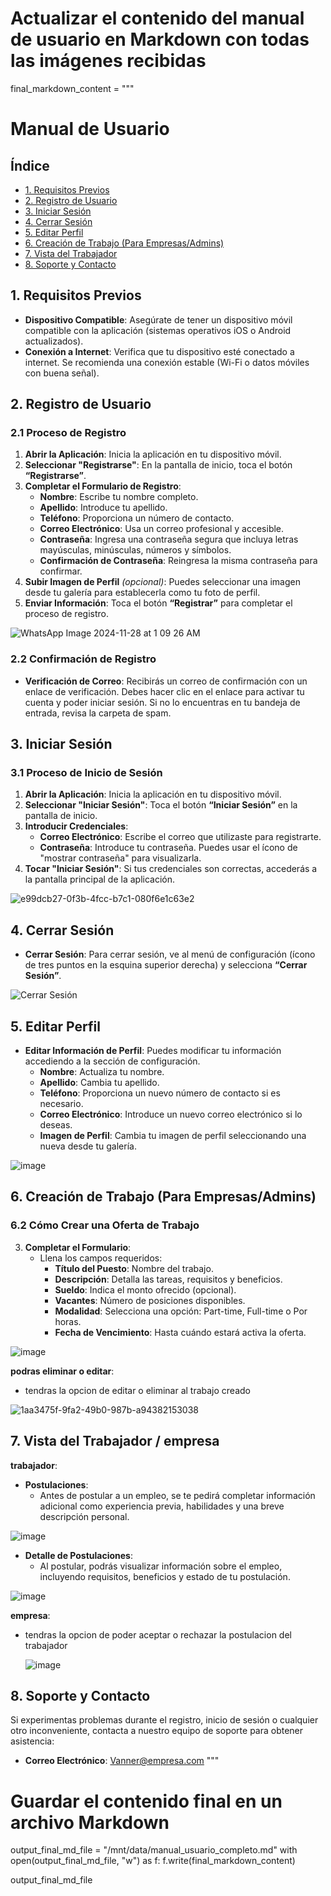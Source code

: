 # Actualizar el contenido del manual de usuario en Markdown con todas las imágenes recibidas
final_markdown_content = """
# Manual de Usuario

## Índice
- [1. Requisitos Previos](#1-requisitos-previos)
- [2. Registro de Usuario](#2-registro-de-usuario)
- [3. Iniciar Sesión](#3-iniciar-sesion)
- [4. Cerrar Sesión](#4-cerrar-sesion)
- [5. Editar Perfil](#5-editar-perfil)
- [6. Creación de Trabajo (Para Empresas/Admins)](#6-creacion-de-trabajo-para-empresasadmins)
- [7. Vista del Trabajador](#7-vista-del-trabajador)
- [8. Soporte y Contacto](#8-soporte-y-contacto)

## 1. Requisitos Previos
- **Dispositivo Compatible**: Asegúrate de tener un dispositivo móvil compatible con la aplicación (sistemas operativos iOS o Android actualizados).
- **Conexión a Internet**: Verifica que tu dispositivo esté conectado a internet. Se recomienda una conexión estable (Wi-Fi o datos móviles con buena señal).

## 2. Registro de Usuario
### 2.1 Proceso de Registro
1. **Abrir la Aplicación**: Inicia la aplicación en tu dispositivo móvil.
2. **Seleccionar "Registrarse"**: En la pantalla de inicio, toca el botón **“Registrarse”**.
3. **Completar el Formulario de Registro**:
   - **Nombre**: Escribe tu nombre completo.
   - **Apellido**: Introduce tu apellido.
   - **Teléfono**: Proporciona un número de contacto.
   - **Correo Electrónico**: Usa un correo profesional y accesible.
   - **Contraseña**: Ingresa una contraseña segura que incluya letras mayúsculas, minúsculas, números y símbolos.
   - **Confirmación de Contraseña**: Reingresa la misma contraseña para confirmar.
4. **Subir Imagen de Perfil** *(opcional)*: Puedes seleccionar una imagen desde tu galería para establecerla como tu foto de perfil.
5. **Enviar Información**: Toca el botón **“Registrar”** para completar el proceso de registro.

![WhatsApp Image 2024-11-28 at 1 09 26 AM](https://github.com/user-attachments/assets/b29bbb15-e025-4db1-890d-5849c352297a)


### 2.2 Confirmación de Registro
- **Verificación de Correo**: Recibirás un correo de confirmación con un enlace de verificación. Debes hacer clic en el enlace para activar tu cuenta y poder iniciar sesión. Si no lo encuentras en tu bandeja de entrada, revisa la carpeta de spam.

## 3. Iniciar Sesión
### 3.1 Proceso de Inicio de Sesión
1. **Abrir la Aplicación**: Inicia la aplicación en tu dispositivo móvil.
2. **Seleccionar "Iniciar Sesión"**: Toca el botón **“Iniciar Sesión”** en la pantalla de inicio.
3. **Introducir Credenciales**:
   - **Correo Electrónico**: Escribe el correo que utilizaste para registrarte.
   - **Contraseña**: Introduce tu contraseña. Puedes usar el ícono de "mostrar contraseña" para visualizarla.
4. **Tocar "Iniciar Sesión"**: Si tus credenciales son correctas, accederás a la pantalla principal de la aplicación.

![e99dcb27-0f3b-4fcc-b7c1-080f6e1c63e2](https://github.com/user-attachments/assets/c4b8dbd7-901d-4e0e-803b-5f2c47c7151e)


## 4. Cerrar Sesión
- **Cerrar Sesión**: Para cerrar sesión, ve al menú de configuración (ícono de tres puntos en la esquina superior derecha) y selecciona **“Cerrar Sesión”**.

![Cerrar Sesión](29bbe819-cc35-4ade-8308-6e8e453ad6bf.jpg)

## 5. Editar Perfil
- **Editar Información de Perfil**: Puedes modificar tu información accediendo a la sección de configuración.
  - **Nombre**: Actualiza tu nombre.
  - **Apellido**: Cambia tu apellido.
  - **Teléfono**: Proporciona un nuevo número de contacto si es necesario.
  - **Correo Electrónico**: Introduce un nuevo correo electrónico si lo deseas.
  - **Imagen de Perfil**: Cambia tu imagen de perfil seleccionando una nueva desde tu galería.

![image](https://github.com/user-attachments/assets/d1498e23-b3f1-4864-bdef-2597126c4c64)

## 6. Creación de Trabajo (Para Empresas/Admins)

### 6.2 Cómo Crear una Oferta de Trabajo
3. **Completar el Formulario**:
   - Llena los campos requeridos:
     - **Título del Puesto**: Nombre del trabajo.
     - **Descripción**: Detalla las tareas, requisitos y beneficios.
     - **Sueldo**: Indica el monto ofrecido (opcional).
     - **Vacantes**: Número de posiciones disponibles.
     - **Modalidad**: Selecciona una opción: Part-time, Full-time o Por horas.
     - **Fecha de Vencimiento**: Hasta cuándo estará activa la oferta.

![image](https://github.com/user-attachments/assets/d07db95c-317f-4828-bb1e-bc972937454d)

**podras eliminar o editar**:

- tendras la opcion de editar o eliminar al trabajo creado

![1aa3475f-9fa2-49b0-987b-a94382153038](https://github.com/user-attachments/assets/73752b54-dc52-4c79-853d-c25b07ce1945)


## 7. Vista del Trabajador / empresa

**trabajador**:

- **Postulaciones**:
  - Antes de postular a un empleo, se te pedirá completar información adicional como experiencia previa, habilidades y una breve descripción personal.

 ![image](https://github.com/user-attachments/assets/d07db95c-317f-4828-bb1e-bc972937454d)
 
- **Detalle de Postulaciones**:
  - Al postular, podrás visualizar información sobre el empleo, incluyendo requisitos, beneficios y estado de tu postulación.

![image](https://github.com/user-attachments/assets/e4e23922-0623-4161-bd17-9d7e60300b52)

**empresa**:

- tendras la opcion de poder aceptar o rechazar la postulacion del trabajador

  ![image](https://github.com/user-attachments/assets/186f135b-ae52-4286-8683-198ca4b0bdae)


## 8. Soporte y Contacto
Si experimentas problemas durante el registro, inicio de sesión o cualquier otro inconveniente, contacta a nuestro equipo de soporte para obtener asistencia:

- **Correo Electrónico**: Vanner@empresa.com
"""

# Guardar el contenido final en un archivo Markdown
output_final_md_file = "/mnt/data/manual_usuario_completo.md"
with open(output_final_md_file, "w") as f:
    f.write(final_markdown_content)

output_final_md_file


